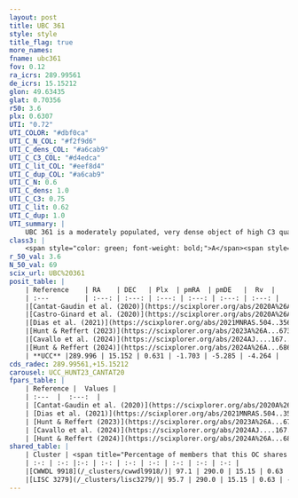 ```yaml
---
layout: post
title: UBC 361
style: style
title_flag: true
more_names: 
fname: ubc361
fov: 0.12
ra_icrs: 289.99561
de_icrs: 15.15212
glon: 49.63435
glat: 0.70356
r50: 3.6
plx: 0.6307
UTI: "0.72"
UTI_COLOR: "#dbf0ca"
UTI_C_N_COL: "#f2f9d6"
UTI_C_dens_COL: "#a6cab9"
UTI_C_C3_COL: "#d4edca"
UTI_C_lit_COL: "#eef8d4"
UTI_C_dup_COL: "#a6cab9"
UTI_C_N: 0.6
UTI_C_dens: 1.0
UTI_C_C3: 0.75
UTI_C_lit: 0.62
UTI_C_dup: 1.0
UTI_summary: |
    UBC 361 is a moderately populated, very dense object of high C3 quality. It is moderately studied in the literature. This object shares a large percentage of members with 2 later reported entries.
class3: |
    <span style="color: green; font-weight: bold;">A</span><span style="color: #FFC300; font-weight: bold;">B</span>
r_50_val: 3.6
N_50_val: 69
scix_url: UBC%20361
posit_table: |
    | Reference    | RA    | DEC   | Plx  | pmRA  | pmDE   |  Rv  |
    | :---         | :---: | :---: | :---: | :---: | :---: | :---: |
    |[Cantat-Gaudin et al. (2020)](https://scixplorer.org/abs/2020A%26A...640A...1C) | 290.003 | 15.159 | 0.631 | -1.712 | -5.245 | -- |
    |[Castro-Ginard et al. (2020)](https://scixplorer.org/abs/2020A%26A...635A..45C) | 290.016 | 15.157 | 0.632 | -1.701 | -5.232 | -- |
    |[Dias et al. (2021)](https://scixplorer.org/abs/2021MNRAS.504..356D) | 290.005 | 15.16 | 0.628 | -1.7 | -5.244 | -- |
    |[Hunt & Reffert (2023)](https://scixplorer.org/abs/2023A%26A...673A.114H) | 290.002 | 15.147 | 0.614 | -1.723 | -5.261 | -9.844 |
    |[Cavallo et al. (2024)](https://scixplorer.org/abs/2024AJ....167...12C) | 290.005 | 15.16 | 0.626 | -- | -- | -- |
    |[Hunt & Reffert (2024)](https://scixplorer.org/abs/2024A%26A...686A..42H) | 290.002 | 15.147 | 0.614 | -1.723 | -5.261 | -9.844 |
    | **UCC** |289.996 | 15.152 | 0.631 | -1.703 | -5.285 | -4.264 | 
cds_radec: 289.99561,+15.15212
carousel: UCC_HUNT23_CANTAT20
fpars_table: |
    | Reference |  Values |
    | :---  |  :---:  |
    | [Cantat-Gaudin et al. (2020)](https://scixplorer.org/abs/2020A%26A...640A...1C) | `AVNN=1.75, DMNN=10.84, AgeNN=7.56` |
    | [Dias et al. (2021)](https://scixplorer.org/abs/2021MNRAS.504..356D) | `Av=2.043, Dist=1491, logage=7.51, [Fe/H]=0.345` |
    | [Hunt & Reffert (2023)](https://scixplorer.org/abs/2023A%26A...673A.114H) | `AV50=2.062, diffAV50=0.91, MOD50=10.919, logAge50=7.764` |
    | [Cavallo et al. (2024)](https://scixplorer.org/abs/2024AJ....167...12C) | `AV50=2.42, dMod50=10.78, logAge50=7.32, [Fe/H]50=-0.15` |
    | [Hunt & Reffert (2024)](https://scixplorer.org/abs/2024A%26A...686A..42H) | `MassJ=340.340` |
shared_table: |
    | Cluster | <span title="Percentage of members that this OC shares with the ones listed">%</span>   | RA   | DEC   | Plx   | pmRA  | pmDE  | Rv | UTI |
    | :-: | :-: |:-: | :-: | :-: | :-: | :-: | :-: | :-: |
    |[CWWDL 9918](/_clusters/cwwdl9918/)| 97.1 | 290.0 | 15.15 | 0.63 | -1.69 | -5.28 | -4.26 |0.05 |
    |[LISC 3279](/_clusters/lisc3279/)| 95.7 | 290.0 | 15.15 | 0.63 | -1.69 | -5.29 | 3.24 |0.07 |
---
```

